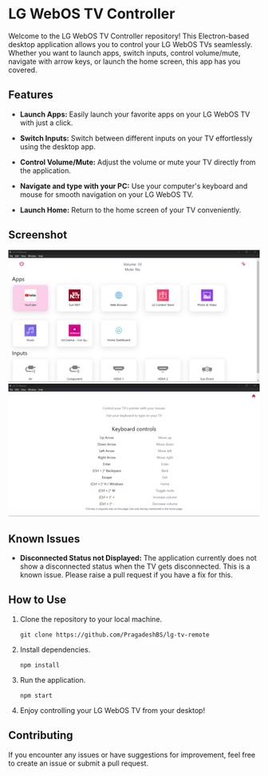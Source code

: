 # LG WebOS TV Controller

Welcome to the LG WebOS TV Controller repository! This Electron-based desktop application allows you to control your LG WebOS TVs seamlessly. Whether you want to launch apps, switch inputs, control volume/mute, navigate with arrow keys, or launch the home screen, this app has you covered.

## Features

- **Launch Apps:** Easily launch your favorite apps on your LG WebOS TV with just a click.

- **Switch Inputs:** Switch between different inputs on your TV effortlessly using the desktop app.

- **Control Volume/Mute:** Adjust the volume or mute your TV directly from the application.

- **Navigate and type with your PC:** Use your computer's keyboard and mouse for smooth navigation on your LG WebOS TV.

- **Launch Home:** Return to the home screen of your TV conveniently.

## Screenshot

![LG WebOS TV Controller](screenshots/ss.png)
![LG WebOS TV Controller](screenshots/ss2.png)

## Known Issues

- **Disconnected Status not Displayed:** The application currently does not show a disconnected status when the TV gets disconnected. This is a known issue. Please raise a pull request if you have a fix for this.

## How to Use

1. Clone the repository to your local machine.

   ```
   git clone https://github.com/PragadeshBS/lg-tv-remote
   ```

2. Install dependencies.

   ```
   npm install
   ```

3. Run the application.

   ```
   npm start
   ```

4. Enjoy controlling your LG WebOS TV from your desktop!

## Contributing

If you encounter any issues or have suggestions for improvement, feel free to create an issue or submit a pull request.
